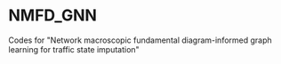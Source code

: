 # NMFD_GNN
Codes for "Network macroscopic fundamental diagram-informed graph learning for traffic state imputation"
